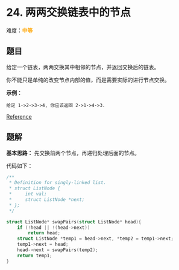 # 24. 两两交换链表中的节点

难度：<font color=orange>**中等**</font>

## 题目

给定一个链表，两两交换其中相邻的节点，并返回交换后的链表。

你不能只是单纯的改变节点内部的值，而是需要实际的进行节点交换。

**示例：**
```
给定 1->2->3->4, 你应该返回 2->1->4->3.
```

[Reference](https://leetcode-cn.com/problems/swap-nodes-in-pairs/)

## 题解

**基本思路：** 先交换前两个节点，再递归处理后面的节点。

代码如下：

```c
/**
 * Definition for singly-linked list.
 * struct ListNode {
 *     int val;
 *     struct ListNode *next;
 * };
 */

struct ListNode* swapPairs(struct ListNode* head){
    if (!head || !(head->next))
        return head;
    struct ListNode *temp1 = head->next, *temp2 = temp1->next;
    temp1->next = head;
    head->next = swapPairs(temp2);
    return temp1;
}
```